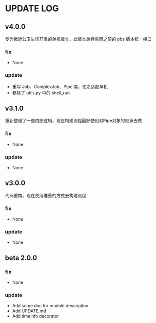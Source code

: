 # UPDATE LOG 

## v4.0.0
专为微远公卫生信开发的单机版本，此版本后续需同之前的 pbs 版本统一接口
### fix
- None
### update
- 重写 Job、ComplexJob、Pipe 类，使之适配单机
- 移除了 utils.py 中的 shell_run

## v3.1.0
重新整理了一些内部逻辑，现在构建流程最好使用对Pipe对象的继承去做
### fix
- None
### update
- None

## v3.0.0
代码重构，现在使用堆叠的方式去构建流程
### fix
- None
### update
- None


## beta 2.0.0
### fix
- None
### update
- Add some doc for module description
- Add UPDATE.md
- Add timeinfo decorator